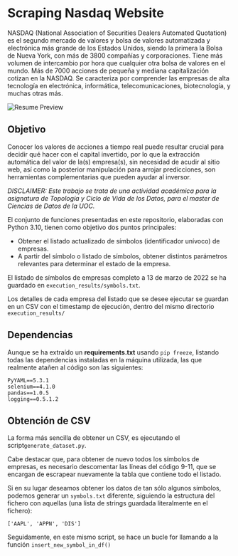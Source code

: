 # Scraping Nasdaq Website

NASDAQ (National Association of Securities Dealers Automated Quotation) es el segundo mercado de valores
y bolsa de valores automatizada y electrónica más grande de los Estados Unidos, siendo la primera la Bolsa de Nueva York, 
con más de 3800 compañías y corporaciones. Tiene más volumen de intercambio por hora que cualquier otra bolsa de valores en el mundo. 
Más de 7000 acciones de pequeña y mediana capitalización cotizan en la NASDAQ. Se caracteriza por comprender las empresas 
de alta tecnología en electrónica, informática, telecomunicaciones, biotecnología, y muchas otras más.

![Resume Preview](https://s1.eestatic.com/2020/06/23/invertia/mercados/mercados_financieros-bolsa-wall_street_499962286_154354486_1024x576.jpg)

## Objetivo

Conocer los valores de acciones a tiempo real puede resultar crucial para decidir qué hacer con el capital invertido, por lo que 
la extracción automática del valor de la(s) empresa(s), sin necesidad de acudir al sitio web, así como la posterior manipulación
para arrojar predicciones, son herramientas complementarias que pueden ayudar al inversor. 

*DISCLAIMER: Este trabajo se trata de una actividad académica para la asignatura de Topología y Ciclo de Vida de los Datos, para el master de Ciencias de Datos de la UOC.*

El conjunto de funciones presentadas en este repositorio, elaboradas con Python 3.10, tienen como objetivo dos puntos principales:

* Obtener el listado actualizado de símbolos (identificador unívoco) de empresas. 
* A partir del símbolo o listado de símbolos, obtener distintos parámetros relevantes para determinar el estado de la empresa.

El listado de símbolos de empresas completo a 13 de marzo de 2022 se ha guardado en ```execution_results/symbols.txt```.

Los detalles de cada empresa del listado que se desee ejecutar se guardan en un CSV con el timestamp de ejecución, dentro del mismo directorio ```execution_results/```

## Dependencias

Aunque se ha extraído un **requirements.txt** usando ```pip freeze```, listando todas las dependencias instaladas en la máquina utilizada, 
las que realmente atañen al código son las siguientes:
```
PyYAML==5.3.1
selenium==4.1.0
pandas==1.0.5
logging==0.5.1.2
```
## Obtención de CSV

La forma más sencilla de obtener un CSV, es ejecutando el script```generate_dataset.py```.

Cabe destacar que, para obtener de nuevo todos los símbolos de empresas, es necesario descomentar 
las líneas del código 9-11, que se encargan de escrapear nuevamente la tabla que contiene todo el listado. 

Si en su lugar deseamos obtener los datos de tan sólo algunos símbolos, podemos generar un ```symbols.txt``` diferente, siguiendo la estructura 
del fichero con aquellas (una lista de strings guardada literalmente en el fichero):

```['AAPL', 'APPN', 'DIS']```

Seguidamente, en este mismo script, se hace un bucle for llamando a la función ```insert_new_symbol_in_df()```
